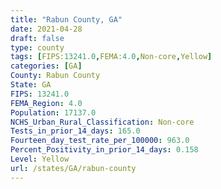 ```yaml
---
title: "Rabun County, GA"
date: 2021-04-28
draft: false
type: county
tags: [FIPS:13241.0,FEMA:4.0,Non-core,Yellow]
categories: [GA]
County: Rabun County
State: GA
FIPS: 13241.0
FEMA_Region: 4.0
Population: 17137.0
NCHS_Urban_Rural_Classification: Non-core
Tests_in_prior_14_days: 165.0
Fourteen_day_test_rate_per_100000: 963.0
Percent_Positivity_in_prior_14_days: 0.158
Level: Yellow
url: /states/GA/rabun-county
---
```



